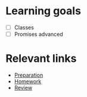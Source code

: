 # Learning goals
- [ ] Classes
- [ ] Promises advanced

# Relevant links
* [Preparation](preparation.md)
* [Homework](homework.md)
* [Review](review.md)
